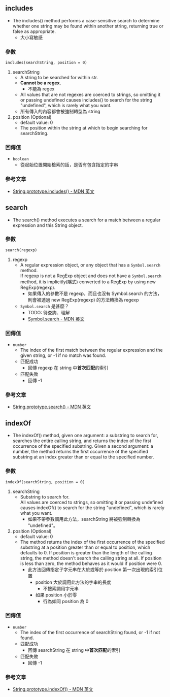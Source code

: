## includes
- The includes() method performs a case-sensitive search to determine whether one string may be found within another string, returning true or false as appropriate.
  - 大小寫敏感

### 參數
`includes(searchString, position = 0)`
1. searchString
   - A string to be searched for within str.
   - **Cannot be a regex.**
     - 不能為 regex
   - All values that are not regexes are coerced to strings, so omitting it or passing undefined causes includes() to search for the string "undefined", which is rarely what you want.
   - 所有傳入的內容都會被強制轉型為 string
2. position (Optional)
   - default value: 0
   - The position within the string at which to begin searching for searchString.

### 回傳值
- `boolean`
  - 從起始位置開始檢索的話，是否有包含指定的字串

### 參考文章
- [String.prototype.includes() - MDN 英文](https://developer.mozilla.org/en-US/docs/Web/JavaScript/Reference/Global_Objects/String/includes)


## search
- The search() method executes a search for a match between a regular expression and this String object.

### 參數
`search(regexp)`
1. regexp
   - A regular expression object, or any object that has a `Symbol.search` method.  
    If regexp is not a RegExp object and does not have a `Symbol.search` method, it is implicitly(隱式) converted to a RegExp by using new RegExp(regexp).
     - 如果傳入的參數不是 regexp，而且也沒有 Symbol.search 的方法，則會被透過 new RegExp(regexp) 的方法轉換為 regexp
   - `Symbol.search` 是甚麼？
     - TODO: 待查詢、理解
     - [Symbol.search - MDN 英文](https://developer.mozilla.org/en-US/docs/Web/JavaScript/Reference/Global_Objects/Symbol/search)

### 回傳值
- `number`
  - The index of the first match between the regular expression and the given string, or -1 if no match was found.
  - 匹配成功
    - 回傳 regexp 在 string 中**首次匹配**的索引
  - 匹配失敗
    - 回傳 -1

### 參考文章
- [String.prototype.search() - MDN 英文](https://developer.mozilla.org/en-US/docs/Web/JavaScript/Reference/Global_Objects/String/search)


## indexOf
- The indexOf() method, given one argument: a substring to search for, searches the entire calling string, and returns the index of the first occurrence of the specified substring. Given a second argument: a number, the method returns the first occurrence of the specified substring at an index greater than or equal to the specified number.

### 參數
`indexOf(searchString, position = 0)`
1. searchString
   - Substring to search for.  
    All values are coerced to strings, so omitting it or passing undefined causes indexOf() to search for the string "undefined", which is rarely what you want.
     - 如果不帶參數調用此方法，searchString 將被強制轉換為 "undefined"。
2. position (Optional)
   - default value: 0
   - The method returns the index of the first occurrence of the specified substring at a position greater than or equal to position, which defaults to 0. If position is greater than the length of the calling string, the method doesn't search the calling string at all. If position is less than zero, the method behaves as it would if position were 0.
     - 此方法回傳指定子字元串在大於或等於 position 第一次出現的索引位置
       - position 大於調用此方法的字串的長度
         - 不搜索調用字元串
       - 如果 position 小於零
         - 行為如同 position 為 0

### 回傳值
- `number`
  - The index of the first occurrence of searchString found, or -1 if not found.
  - 匹配成功
    - 回傳 searchString 在 string 中**首次匹配**的索引
  - 匹配失敗
    - 回傳 -1

### 參考文章
- [String.prototype.indexOf() - MDN 英文](https://developer.mozilla.org/en-US/docs/Web/JavaScript/Reference/Global_Objects/String/indexOf)
